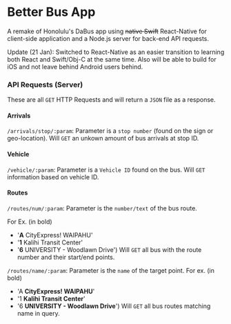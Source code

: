 # Better Bus App

A remake of Honolulu's DaBus app using ~~native Swift~~ React-Native for client-side application and a Node.js server for back-end API requests.

Update (21 Jan): Switched to React-Native as an easier transition to learning both React and Swift/Obj-C at the same time. Also will be able to build for iOS and not leave behind Android users behind. 

### API Requests (Server)
These are all `GET` HTTP Requests and will return a `JSON` file as a response.

#### Arrivals
`/arrivals/stop/:param`: Parameter is a `stop number` (found on the sign or geo-location). Will `GET` an unkown amount of bus arrivals at stop ID.

#### Vehicle
`/vehicle/:param`: Parameter is a `Vehicle ID` found on the bus. Will `GET` information based on vehicle ID.

#### Routes
`/routes/num/:param`: Parameter is the `number/text` of the bus route. 

For Ex. (in bold)
  * '**A** CityExpress! WAIPAHU'
  * '**1** Kalihi Transit Center'
  * '**6** UNIVERSITY - Woodlawn Drive')
Will `GET` all bus with the route number and their start/end points.

`/routes/name/:param`: Parameter is the `name` of the target point.
For ex. (in bold) 
  * 'A **CityExpress! WAIPAHU**'
  * '1 **Kalihi Transit Center**'
  * '6 **UNIVERSITY - Woodlawn Drive**')
Will `GET` all bus routes matching name in query.
